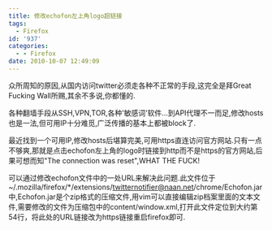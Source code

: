 ```yaml
---
title: 修改echofon左上角logo超链接
tags:
  - Firefox
id: '937'
categories:
  - - Firefox
date: 2010-10-07 12:49:09
---
```


众所周知的原因,从国内访问twitter必须走各种不正常的手段,这完全是拜Great Fucking Wall所赐,其余不多说,你都懂的.
<!-- more -->
各种翻墙手段从SSH,VPN,TOR,各种'敏感词'软件...到API代理不一而足,修改hosts也是一法,但可用IP十分难觅,广泛传播的基本上都被block了.

最近找到一个可用IP,修改hosts后堪算完美,可用https直连访问官方网站.只有一点不够爽,那就是点击echofon左上角的logo时链接到http而不是https的官方网站,后果可想而知"The connection was reset",WHAT THE FUCK! 

可以通过修改echofon文件中的一处URL来解决此问题.此文件位于~/.mozilla/firefox/*/extensions/twitternotifier@naan.net/chrome/Echofon.jar中,Echofon.jar是个zip格式的压缩文件,用vim可以直接编辑zip档案里面的文本文件,需要修改的文件为压缩包中的content/window.xml,打开此文件定位到大约第54行，将此处的URL链接改为https链接重启firefox即可.